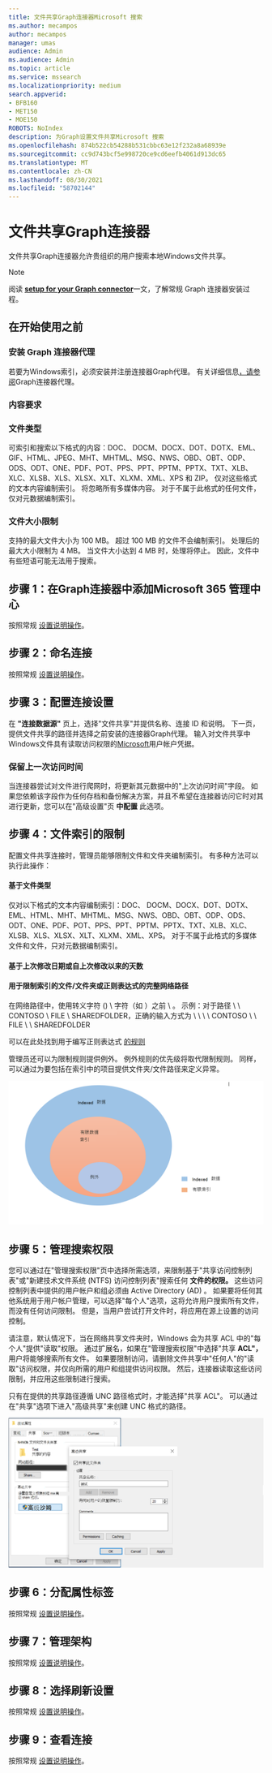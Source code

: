```yaml
---
title: 文件共享Graph连接器Microsoft 搜索
ms.author: mecampos
author: mecampos
manager: umas
audience: Admin
ms.audience: Admin
ms.topic: article
ms.service: mssearch
ms.localizationpriority: medium
search.appverid:
- BFB160
- MET150
- MOE150
ROBOTS: NoIndex
description: 为Graph设置文件共享Microsoft 搜索
ms.openlocfilehash: 874b522cb54288b531cbbc63e12f232a8a68939e
ms.sourcegitcommit: cc9d743bcf5e998720ce9cd6eefb4061d913dc65
ms.translationtype: MT
ms.contentlocale: zh-CN
ms.lasthandoff: 08/30/2021
ms.locfileid: "58702144"
---
```

<!---Previous ms.author: rusamai --->

# <a name="file-share-graph-connector"></a>文件共享Graph连接器

文件共享Graph连接器允许贵组织的用户搜索本地Windows文件共享。

> [!NOTE]
> 阅读 [**setup for your Graph connector**](configure-connector.md)一文，了解常规 Graph 连接器安装过程。

## <a name="before-you-get-started"></a>在开始使用之前

### <a name="install-the-graph-connector-agent"></a>安装 Graph 连接器代理

若要为Windows索引，必须安装并注册连接器Graph代理。 有关详细信息[，请参阅](graph-connector-agent.md)Graph连接器代理。  

### <a name="content-requirements"></a>内容要求

### <a name="file-types"></a>文件类型

可索引和搜索以下格式的内容：DOC、 DOCM、DOCX、DOT、DOTX、EML、GIF、HTML、JPEG、MHT、MHTML、MSG、NWS、OBD、OBT、ODP、ODS、ODT、ONE、PDF、POT、PPS、PPT、PPTM、PPTX、TXT、XLB、XLC、XLSB、XLS、XLSX、XLT、XLXM、XML、XPS 和 ZIP。 仅对这些格式的文本内容编制索引。 将忽略所有多媒体内容。 对于不属于此格式的任何文件，仅对元数据编制索引。

### <a name="file-size-limits"></a>文件大小限制

支持的最大文件大小为 100 MB。 超过 100 MB 的文件不会编制索引。 处理后的最大大小限制为 4 MB。 当文件大小达到 4 MB 时，处理将停止。 因此，文件中有些短语可能无法用于搜索。

## <a name="step-1-add-a-graph-connector-in-the-microsoft-365-admin-center"></a>步骤 1：在Graph连接器中添加Microsoft 365 管理中心

按照常规 [设置说明操作](./configure-connector.md)。
<!---If the above phrase does not apply, delete it and insert specific details for your data source that are different from general setup instructions.-->

## <a name="step-2-name-the-connection"></a>步骤 2：命名连接

按照常规 [设置说明操作](./configure-connector.md)。
<!---If the above phrase does not apply, delete it and insert specific details for your data source that are different from general setup instructions.-->

## <a name="step-3-configure-the-connection-settings"></a>步骤 3：配置连接设置

在 **"连接数据源"** 页上，选择"文件共享"并提供名称、连接 ID 和说明。 下一页，提供文件共享的路径并选择之前安装的连接器Graph代理。 输入对文件共享中Windows文件具有读取访问权限的[Microsoft](https://microsoft.com/windows)用户帐户凭据。

### <a name="preserve-last-access-time"></a>保留上一次访问时间

当连接器尝试对文件进行爬网时，将更新其元数据中的"上次访问时间"字段。 如果您依赖该字段作为任何存档和备份解决方案，并且不希望在连接器访问它时对其进行更新，您可以在"高级设置"页 **中配置** 此选项。

## <a name="step-4-limits-for-file-indexing"></a>步骤 4：文件索引的限制

配置文件共享连接时，管理员能够限制文件和文件夹编制索引。 有多种方法可以执行此操作：

#### <a name="based-on-file-types"></a>基于文件类型

仅对以下格式的文本内容编制索引：DOC、 DOCM、DOCX、DOT、DOTX、EML、HTML、MHT、MHTML、MSG、NWS、OBD、OBT、ODP、ODS、ODT、ONE、PDF、POT、PPS、PPT、PPTM、PPTX、TXT、XLB、XLC、XLSB、XLS、XLSX、XLT、XLXM、XML、XPS。 对于不属于此格式的多媒体文件和文件，只对元数据编制索引。

#### <a name="based-on-last-modified-date-or-number-of-days-since-last-modification"></a>基于上次修改日期或自上次修改以来的天数

#### <a name="full-network-path-of-filefolder-or-regular-expression-to-limit-indexing"></a>用于限制索引的文件/文件夹或正则表达式的完整网络路径 

在网络路径中，使用转义字符 () \\ 字符（如 ）之前 \\ 。 示例：对于路径 \\ \\ CONTOSO \\ FILE \\ SHAREDFOLDER，正确的输入方式为 \\ \\ \\ \\ CONTOSO \\ \\ FILE \\ \\ SHAREDFOLDER

可以在此处找到用于编写正则表达式 [的规则](https://docs.microsoft.com/dotnet/standard/base-types/regular-expression-language-quick-reference)

管理员还可以为限制规则提供例外。 例外规则的优先级将取代限制规则。 同样，可以通过为要包括在索引中的项目提供文件夹/文件路径来定义异常。

![限制和例外。](media/file-connector/ExclusionRule.png)

## <a name="step-5-manage-search-permissions"></a>步骤 5：管理搜索权限

您可以通过在"管理搜索权限"页中选择所需选项，来限制基于"共享访问控制列表"或"新建技术文件系统 (NTFS) 访问控制列表"搜索任何 **文件的权限。** 这些访问控制列表中提供的用户帐户和组必须由 Active Directory (AD) 。 如果要将任何其他系统用于用户帐户管理，可以选择"每个人"选项，这将允许用户搜索所有文件，而没有任何访问限制。 但是，当用户尝试打开文件时，将应用在源上设置的访问控制。

请注意，默认情况下，当在网络共享文件夹时，Windows 会为共享 ACL 中的"每个人"提供"读取"权限。 通过扩展名，如果在"管理搜索权限"中选择"共享 **ACL"，** 用户将能够搜索所有文件。 如果要限制访问，请删除文件共享中"任何人"的"读取"访问权限，并仅向所需的用户和组提供访问权限。 然后，连接器读取这些访问限制，并应用这些限制进行搜索。

只有在提供的共享路径遵循 UNC 路径格式时，才能选择"共享 ACL"。 可以通过在"共享"选项下进入"高级共享"来创建 UNC 格式的路径。

![Advanced_sharing。](media/file-connector/file-advanced-sharing.png)

## <a name="step-6-assign-property-labels"></a>步骤 6：分配属性标签

按照常规 [设置说明操作](./configure-connector.md)。
<!---If the above phrase does not apply, delete it and insert specific details for your data source that are different from general setup instructions.-->

## <a name="step-7-manage-schema"></a>步骤 7：管理架构

按照常规 [设置说明操作](./configure-connector.md)。
<!---If the above phrase does not apply, delete it and insert specific details for your data source that are different from general setup instructions.-->

## <a name="step-8-choose-refresh-settings"></a>步骤 8：选择刷新设置

按照常规 [设置说明操作](./configure-connector.md)。
<!---If the above phrase does not apply, delete it and insert specific details for your data source that are different from general setup instructions.-->

## <a name="step-9-review-connection"></a>步骤 9：查看连接

按照常规 [设置说明操作](./configure-connector.md)。
<!---If the above phrase does not apply, delete it and insert specific details for your data source that are different from general setup 
instructions.-->

<!---## Troubleshooting-->
<!---Insert troubleshooting recommendations for this data source-->

<!---## Limitations-->
<!---Insert limitations for this data source-->
